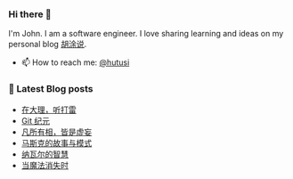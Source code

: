 ### Hi there 👋

<!--
**hutusi/hutusi** is a ✨ _special_ ✨ repository because its `README.md` (this file) appears on your GitHub profile.

Here are some ideas to get you started:

- 🔭 I’m currently working on ...
- 🌱 I’m currently learning ...
- 👯 I’m looking to collaborate on ...
- 🤔 I’m looking for help with ...
- 💬 Ask me about ...
- 📫 How to reach me: ...
- 😄 Pronouns: ...
- ⚡ Fun fact: ...
-->

I'm John. I am a software engineer. I love sharing learning and ideas on my personal blog [胡涂说](https://hutusi.com/).

- 📫 How to reach me: [@hutusi](https://twitter.com/hutusi)

### 📝 Latest Blog posts
<!-- BLOG-POST-LIST:START -->
- [在大理，听打雷](http://localhost:4000/articles/dalifornia)
- [Git 纪元](http://localhost:4000/articles/after-git)
- [凡所有相，皆是虚妄](http://localhost:4000/articles/awareness-2023-review)
- [马斯克的故事与模式](http://localhost:4000/articles/elon-musk)
- [纳瓦尔的智慧](http://localhost:4000/articles/naval)
- [当魔法消失时](http://localhost:4000/articles/nostalgia)
<!-- BLOG-POST-LIST:END -->
